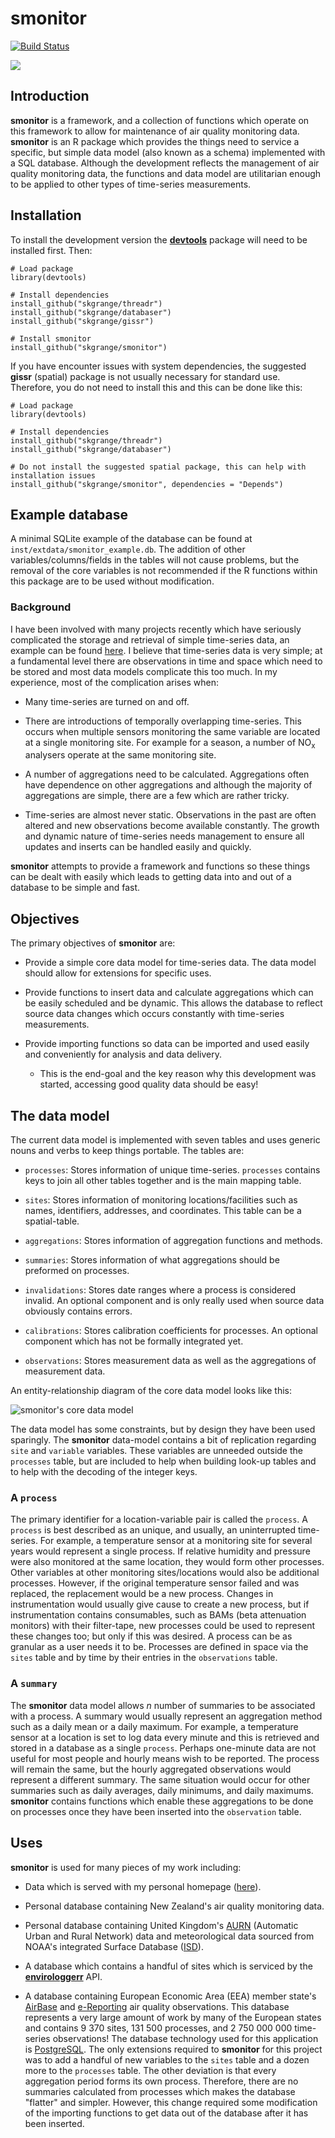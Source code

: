 # **smonitor**

[![Build Status](https://travis-ci.org/skgrange/smonitor.svg?branch=master)](https://travis-ci.org/skgrange/smonitor)

![](inst/extdata/images/icon_small.png)

## Introduction

**smonitor** is a framework, and a collection of functions which operate on this framework to allow for maintenance of air quality monitoring data. **smonitor** is an R package which provides the things need to service a specific, but simple data model (also known as a schema) implemented with a SQL database. Although the development reflects the management of air quality monitoring data, the functions and data model are utilitarian enough to be applied to other types of time-series measurements. 

## Installation

To install the development version the [**devtools**](https://github.com/hadley/devtools) package will need to be installed first. Then:

```
# Load package
library(devtools)

# Install dependencies
install_github("skgrange/threadr")
install_github("skgrange/databaser")
install_github("skgrange/gissr")

# Install smonitor
install_github("skgrange/smonitor")
```

If you have encounter issues with system dependencies, the suggested **gissr** (spatial) package is not usually necessary for standard use. Therefore, you do not need to install this and this can be done like this:

```
# Load package
library(devtools)

# Install dependencies
install_github("skgrange/threadr")
install_github("skgrange/databaser")

# Do not install the suggested spatial package, this can help with installation issues
install_github("skgrange/smonitor", dependencies = "Depends")
```

## Example database

A minimal SQLite example of the database can be found at `inst/extdata/smonitor_example.db`. The addition of other variables/columns/fields in the tables will not cause problems, but the removal of the core variables is not recommended if the R functions within this package are to be used without modification. 

### Background

I have been involved with many projects recently which have seriously complicated the storage and retrieval of simple time-series data, an example can be found [here](https://wiki.52north.org/SensorWeb/SensorObservationServiceDatabaseModel#Core_database_model). I believe that time-series data is very simple; at a fundamental level there are observations in time and space which need to be stored and most data models complicate this too much. In my experience, most of the complication arises when:

  - Many time-series are turned on and off. 
  
  - There are introductions of temporally overlapping time-series. This occurs when multiple sensors monitoring the same variable are located at a single monitoring site. For example for a season, a number of NO<sub>x</sub> analysers operate at the same monitoring site. 
  
  - A number of aggregations need to be calculated. Aggregations often have dependence on other aggregations and although the majority of aggregations are simple, there are a few which are rather tricky. 
  
  - Time-series are almost never static. Observations in the past are often altered and new observations become available constantly. The growth and dynamic nature of time-series needs management to ensure all updates and inserts can be handled easily and quickly. 
  
**smonitor** attempts to provide a framework and functions so these things can be dealt with easily which leads to getting data into and out of a database to be simple and fast. 

## Objectives

The primary objectives of **smonitor** are: 

  - Provide a simple core data model for time-series data. The data model should allow for extensions for specific uses. 
  
  - Provide functions to insert data and calculate aggregations which can be easily scheduled and be dynamic. This allows the database to reflect source data changes which occurs constantly with time-series measurements. 
  
  - Provide importing functions so data can be imported and used easily and conveniently for analysis and data delivery. 
  
    - This is the end-goal and the key reason why this development was started, accessing good quality data should be easy! 

## The data model

The current data model is implemented with seven tables and uses generic nouns and verbs to keep things portable. The tables are:

  - `processes`: Stores information of unique time-series. `processes` contains keys to join all other tables together and is the main mapping table. 
  
  - `sites`: Stores information of monitoring locations/facilities such as names, identifiers, addresses, and coordinates. This table can be a spatial-table. 
  
  - `aggregations`: Stores information of aggregation functions and methods.
  
  - `summaries`: Stores information of what aggregations should be preformed on processes. 
  
  - `invalidations`: Stores date ranges where a process is considered invalid. An optional component and is only really used when source data obviously contains errors. 
  
  - `calibrations`: Stores calibration coefficients for processes. An optional component which has not be formally integrated yet. 
  
  - `observations`: Stores measurement data as well as the aggregations of measurement data.

An entity-relationship diagram of the core data model looks like this:

![**smonitor**'s core data model](inst/extdata/smonitor_entity_relationship_diagram.png)

The data model has some constraints, but by design they have been used sparingly. The **smonitor** data-model contains a bit of replication regarding `site` and `variable` variables. These variables are unneeded outside the `processes` table, but are included to help when building look-up tables and to help with the decoding of the integer keys.

### A `process`

The primary identifier for a location-variable pair is called the `process`. A `process` is best described as an unique, and usually, an uninterrupted time-series. For example, a temperature sensor at a monitoring site for several years would represent a single process. If relative humidity and pressure were also monitored at the same location, they would form other processes. Other variables at other monitoring sites/locations would also be additional processes. However, if the original temperature sensor failed and was replaced, the replacement would be a new process. Changes in instrumentation would usually give cause to create a new process, but if instrumentation contains consumables, such as BAMs (beta attenuation monitors) with their filter-tape, new processes could be used to represent these changes too; but only if this was desired. A process can be as granular as a user needs it to be. Processes are defined in space via the `sites` table and by time by their entries in the `observations` table. 

### A `summary`

The **smonitor** data model allows *n* number of summaries to be associated with a process. A summary would usually represent an aggregation method such as a daily mean or a daily maximum. For example, a temperature sensor at a location is set to log data every minute and this is retrieved and stored in a database as a single `process`. Perhaps one-minute data are not useful for most people and hourly means wish to be reported. The process will remain the same, but the hourly aggregated observations would represent a different summary. The same situation would occur for other summaries such as daily averages, daily minimums, and daily maximums. **smonitor** contains functions which enable these aggregations to be done on processes once they have been inserted into the `observation` table. 

## Uses

**smonitor** is used for many pieces of my work including: 

  - Data which is served with my personal homepage ([here](http://skgrange.github.io/temperature_plots.html)). 
  
  - Personal database containing New Zealand's air quality monitoring data. 
  
  - Personal database containing United Kingdom's [AURN](https://uk-air.defra.gov.uk/) (Automatic Urban and Rural Network) data and meteorological data sourced from NOAA's integrated Surface Database ([ISD](https://www.ncdc.noaa.gov/isd)). 
  
  - A database which contains a handful of sites which is serviced by the [**envirologgerr**](https://github.com/skgrange/envirologgerr) API.
  
  - A database containing European Economic Area (EEA) member state's [AirBase](http://www.eea.europa.eu/data-and-maps/data/airbase-the-european-air-quality-database-8) and [e-Reporting](http://cdr.eionet.europa.eu/) air quality observations. This database represents a very large amount of work by many of the European states and contains 9 370 sites, 131 500 processes, and 2 750 000 000 time-series observations! The database technology used for this application is [PostgreSQL](https://www.postgresql.org/). The only extensions required to **smonitor** for this project was to add a handful of new variables to the `sites` table and a dozen more to the `processes` table. The other deviation is that every aggregation period forms its own process. Therefore, there are no summaries calculated from processes which makes the database "flatter" and simpler. However, this change required some modification of the importing functions to get data out of the database after it has been inserted. 
